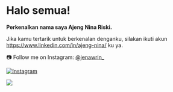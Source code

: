# Halo semua! 

**Perkenalkan nama saya **Ajeng Nina Riski**.<br>**

Jika kamu tertarik untuk berkenalan denganku, silakan ikuti akun https://www.linkedin.com/in/ajeng-nina/ ku ya.

📷 Follow me on Instagram: [@jenawrin_](https://instagram.com/jenawrin_)

[![Instagram](https://img.shields.io/badge/Instagram-%23E4405F.svg?&style=for-the-badge&logo=instagram&logoColor=white)](https://instagram.com/jenawrin_)

<a href="https://instagram.com/jenawrin_" target="_blank">
  <img src="https://img.icons8.com/fluency/48/000000/instagram-new.png"/>
</a>
